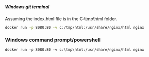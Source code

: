 ##### Windows git terminal

Assuming the index.html file is in the C:\tmp\html folder.
```bash
docker run -p 8080:80 -v c:/tmp/html:/usr/share/nginx/html nginx
```

### Windows command prompt/powershell
```dos
docker run -p 8080:80 -v c:\tmp\html:/usr/share/nginx/html nginx
```
